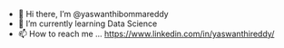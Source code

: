 - 👋 Hi there, I’m @yaswanthibommareddy
- 🌱 I’m currently learning Data Science
- 📫 How to reach me ...
https://www.linkedin.com/in/yaswanthireddy/

<!---
yaswanthibommareddy/yaswanthibommareddy is a ✨ special ✨ repository because its `README.md` (this file) appears on your GitHub profile.
You can click the Preview link to take a look at your changes.
--->
